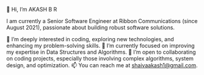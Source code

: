 👋 Hi, I’m AKASH B R

I am currently a Senior Software Engineer at Ribbon Communications (since August 2021), passionate about building robust software solutions.

👀 I’m deeply interested in coding, exploring new technologies, and enhancing my problem-solving skills.
🌱 I’m currently focused on improving my expertise in Data Structures and Algorithms.
💞️ I’m open to collaborating on coding projects, especially those involving complex algorithms, system design, and optimization.
📫 You can reach me at shaivaakash1@gmail.com.
